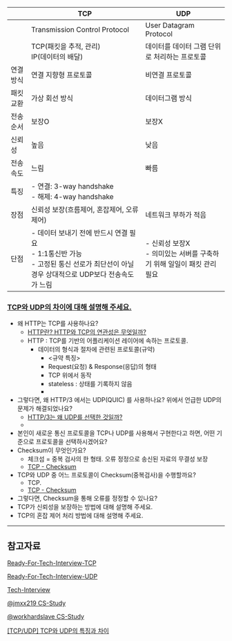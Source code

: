 ||TCP|UDP|
|--|---|---|
||Transmission Control Protocol|User Datagram Protocol|
||TCP(패킷을 추적, 관리) </br>IP(데이터의 배달)|데이터를 데이터 그램 단위로 처리하는 프로토콜|
|연결 방식|연결 지향형 프로토콜|비연결 프로토콜|
|패킷 교환|가상 회선 방식|데이터그램 방식|
|전송 순서|보장O|보장X|
|신뢰성|높음|낮음|
|전송속도|느림|빠름|
|특징|- 연결: 3-way handshake</br>- 해제: 4-way handshake||
|장점|신뢰성 보장(흐름제어, 혼잡제어, 오류제어)|네트워크 부하가 적음|
|단점|- 데이터 보내기 전에 반드시 연결 필요</br>- 1:1통신반 가능</br>- 고정된 통신 선로가 최단선이 아닐 경우 상대적으로 UDP보다 전송속도가 느림|- 신뢰성 보장X</br>- 의미있는 서버를 구축하기 위해 일일이 패킷 관리 필요|


### [TCP와 UDP의 차이에 대해 설명해 주세요.](https://github.com/VSFe/Tech-Interview/blob/main/03-NETWORK.md#7-tcp%EC%99%80-udp%EC%9D%98-%EC%B0%A8%EC%9D%B4%EC%97%90-%EB%8C%80%ED%95%B4-%EC%84%A4%EB%AA%85%ED%95%B4-%EC%A3%BC%EC%84%B8%EC%9A%94)
- 왜 HTTP는 TCP를 사용하나요?
  - [HTTP란? HTTP와 TCP의 연관성은 무엇일까?](https://stitchcoding.tistory.com/24)
  - HTTP : TCP를 기반의 어플리케이션 레이어에 속하는 프로토콜. 
    - 데이터의 형식과 절차에 관련된 프로토콜(규약)
      - <규약 특징>
      - Request(요청) & Response(응답)의 형태
      - TCP 위에서 동작
      - stateless : 상태를 기록하지 않음
      - 
- 그렇다면, 왜 HTTP/3 에서는 UDP(QUIC) 를 사용하나요? 위에서 언급한 UDP의 문제가 해결되었나요?
  - [HTTP/3는 왜 UDP를 선택한 것일까?](https://evan-moon.github.io/2019/10/08/what-is-http3/)
  - 
- 본인이 새로운 통신 프로토콜을 TCP나 UDP를 사용해서 구현한다고 하면, 어떤 기준으로 프로토콜을 선택하시겠어요?
- Checksum이 무엇인가요?
  - 체크섬 = 중복 검사의 한 형태. 오류 정정으로 송신된 자료의 무결성 보장
  - [TCP - Checksum](https://nogan.tistory.com/21)
- TCP와 UDP 중 어느 프로토콜이 Checksum(중복검사)을 수행할까요?
  - TCP. 
  - [TCP - Checksum](https://nogan.tistory.com/21)
- 그렇다면, Checksum을 통해 오류를 정정할 수 있나요?
- TCP가 신뢰성을 보장하는 방법에 대해 설명해 주세요.
- TCP의 혼잡 제어 처리 방법에 대해 설명해 주세요.


---
## 참고자료

[Ready-For-Tech-Interview-TCP](https://github.com/WooVictory/Ready-For-Tech-Interview/blob/master/Network/TCP.md)

[Ready-For-Tech-Interview-UDP](https://github.com/WooVictory/Ready-For-Tech-Interview/blob/master/Network/UDP.md)

[Tech-Interview](https://github.com/VSFe/Tech-Interview/blob/main/03-NETWORK.md)

[@jmxx219 CS-Study](https://github.com/jmxx219/CS-Study/blob/main/Network/TCP%EC%99%80%20UDP.md)

[@workhardslave CS-Study](https://github.com/workhardslave/cs-study/blob/main/Network/TCP%20vs%20UDP.md)

[[TCP/UDP] TCP와 UDP의 특징과 차이](https://velog.io/@devharrypmw/TCPUDP-TCP%EC%99%80-UDP%EC%9D%98-%ED%8A%B9%EC%A7%95%EA%B3%BC-%EC%B0%A8%EC%9D%B4)

